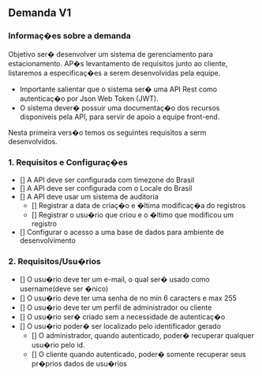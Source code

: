 ## Demanda V1

### Informaç�es sobre a demanda

Objetivo ser� desenvolver um sistema de gerenciamento para estacionamento.
AP�s levantamento de requisitos junto ao cliente, listaremos a especificaç�es a serem desenvolvidas pela equipe.

- Importante salientar que o sistema ser� uma API Rest como autenticaç�o por Json Web Token (JWT).
- O sistema dever� possuir uma documentaç�o dos recursos disponiveis pela API, para servir de apoio a equipe front-end.

Nesta primeira vers�o temos os seguintes requisitos a serm desenvolvidos.

### 1. Requisitos e Configuraç�es

- [] A API deve ser configurada com timezone do Brasil
- [] A API deve ser configurada com o Locale do Brasil
- [] A API deve usar um sistema de auditoria
  - [] Registrar a data de criaç�o e �ltima modificaç�a do registros
  - [] Registrar o usu�rio que criou e o �ltimo que modificou um registro
- [] Configurar o acesso a uma base de dados para ambiente de desenvolvimento


### 2. Requisitos/Usu�rios

- [] O usu�rio deve ter um e-mail, o qual ser� usado como username(deve ser �nico)
- [] O usu�rio deve ter uma senha de no min 6 caracters e max 255
- [] O usu�rio deve ter um perfil de administrador ou cliente
- [] O usu�rio ser� criado sem a necessidade de autenticaç�o
- [] O usu�rio poder� ser localizado pelo identificador gerado
    - [] O administrador, quando autenticado, poder� recuperar qualquer usu�rio pelo id.
    - [] O cliente quando autenticado, poder� somente recuperar seus pr�prios dados de usu�rios
